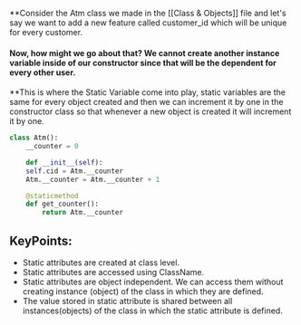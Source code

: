 **Consider the Atm class we made in the [[Class & Objects]] file and let's say we want to add a new feature called customer_id which will be unique for every customer.

#### Now, how might we go about that? We cannot create another instance variable inside of our constructor since that will be the dependent for every other user.

**This is where the Static Variable come into play, static variables are the  same for every object created and then we can increment it by one in the  constructor class so that whenever a new object is created it will increment it by one.

```python
class Atm():
	__counter = 0

	def __init__(self):
	self.cid = Atm.__counter
	Atm.__counter = Atm.__counter + 1

	@staticmethod
	def get_counter():
		return Atm.__counter
```

## KeyPoints:
- Static attributes are created at class level.
- Static attributes are accessed using ClassName.
- Static attributes are object independent. We can access them without creating instance (object) of the class in which they are defined.
- The value stored in static attribute is shared between all instances(objects) of the class in which the static attribute is defined.